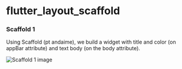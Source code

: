 # flutter_layout_scaffold

### Scaffold 1
Using Scaffold (pt andaime), we build a widget with title and color (on appBar attribute) and text body (on the body attribute).

![Scaffold 1 image](../prints/layoutScaffold1.png)